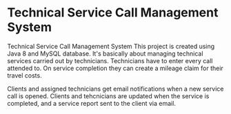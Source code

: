 # Technical Service Call Management System
Technical Service Call Management System
This project is created using Java 8 and MySQL database. 
It's basically about managing technical services carried out by technicians. Technicians have to enter every call attended to. On service completion
they can create a mileage claim for their travel costs. 

Clients and assigned technicians get email notifications when a new service call is opened.
Clients and tehcnicians are updated when the service is completed, and a service report sent to the client via email. 
